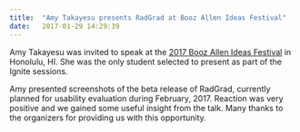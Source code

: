 ```yaml
---
title:  "Amy Takayesu presents RadGrad at Booz Allen Ideas Festival"
date:   2017-01-29 14:29:39
---
```


Amy Takayesu was invited to speak at the [2017 Booz Allen Ideas Festival](http://www.boozallen.com/insights/ideas/booz-allen-ideas-festival) in Honolulu, HI.  She was the only student selected to present as part of the Ignite sessions.  

Amy presented screenshots of the beta release of RadGrad, currently planned for usability evaluation during February, 2017. Reaction was very positive and we gained some useful insight from the talk.  Many thanks to the organizers for providing us with this opportunity.

